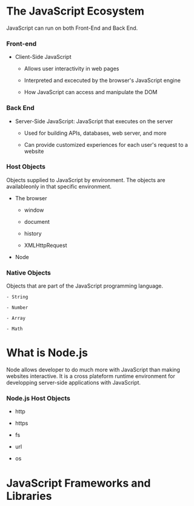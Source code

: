 # The JavaScript Ecosystem

JavaScript can run on both Front-End and Back End.

### Front-end

  - Client-Side JavaScript
  
      - Allows user interactivity in web pages
      
      - Interpreted and excecuted by the browser's JavaScript engine
      
      - How JavaScript can access and manipulate the DOM
      
### Back End

  - Server-Side JavaScript: JavaScript that executes on the server
  
    - Used for building APIs, databases, web server, and more
    
    - Can provide customized experiences for each user's request to a website
    
### Host Objects 

Objects supplied to JavaScript by environment. The objects are availableonly 
in that specific environment.

  - The browser
  
      - window
      
      - document
      
      - history
      
      - XMLHttpRequest
      
   - Node
   
 ### Native Objects
 
 Objects that are part of the JavaScript programming language.
 
    - String
    
    - Number
    
    - Array
    
    - Math
    
# What is Node.js

Node allows developer to do much more with JavaScript than making websites interactive. It is a cross plateform runtime environment for developping server-side applications with JavaScript.

### Node.js Host Objects

  - http
  
  - https
  
  - fs
  
  - url
  
  - os
  
# JavaScript Frameworks and Libraries
